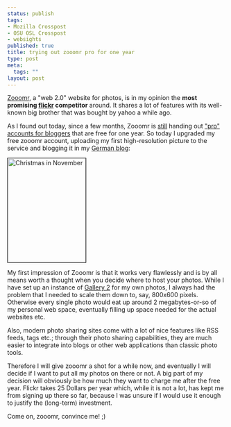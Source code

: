 ```yaml
--- 
status: publish
tags: 
- Mozilla Crosspost
- OSU OSL Crosspost
- websights
published: true
title: trying out zooomr pro for one year
type: post
meta: 
  tags: ""
layout: post
---
```

<a href="http://zooomr.com">Zooomr</a>, a "web 2.0" website for photos, is in my opinion the <strong>most promising <a href="http://flickr.com">flickr</a> competitor</strong> around. It shares a lot of features with its well-known big brother that was bought by yahoo a while ago.

As I found out today, since a few months, Zooomr is <a href="http://blog.zooomr.com/2006/11/01/trickr-or-treatr-pro-accounts-upgraded-to-4gbmo-free-accounts-to-100mmo/">still</a> handing out <a href="http://blog.zooomr.com/2006/07/20/more-love-for-bloggers-25gb-free-pro-accounts/">"pro" accounts for bloggers</a> that are free for one year. So today I upgraded my free zooomr account, uploading my first high-resolution picture to the service and blogging it in my <a href="http://fredericiana.de/archives/2006/12/02/fruhstart-in-san-francisco/">German blog</a>:

<a href="http://beta.zooomr.com/photos/7347@Z01/474415/" title="Zooomr Photo Sharing :: Photo Sharing"><img src="http://static.zooomr.com/images/474415_05d53751bf_m.jpg" width="180" height="240" alt="Christmas in November" border="0" style="border:1px solid #000;" class="center" /></a>

My first impression of Zooomr is that it works very flawlessly and is by all means worth a thought when you decide where to host your photos. While I have set up an instance of <a href="http://gallery.menalto.com">Gallery 2</a> for my own photos, I always had the problem that I needed to scale them down to, say, 800x600 pixels. Otherwise every single photo would eat up around 2 megabytes-or-so of my personal web space, eventually filling up space needed for the actual websites etc.

Also, modern photo sharing sites come with a lot of nice features like RSS feeds, tags etc.; through their photo sharing capabilities, they are much easier to integrate into blogs or other web applications than classic photo tools.

Therefore I will give zooomr a shot for a while now, and eventually I will decide if I want to put all my photos on there or not. A big part of my decision will obviously be how much they want to charge me after the free year. Flickr takes 25 Dollars per year which, while it is not a lot, has kept me from signing up there so far, because I was unsure if I would use it enough to justify the (long-term) investment.

Come on, zooomr, convince me! ;)
